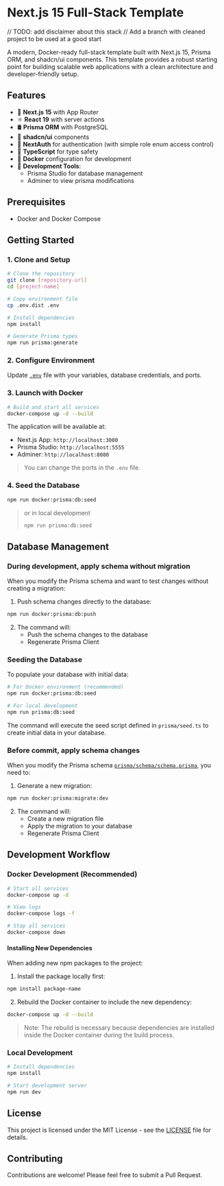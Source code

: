 # Next.js 15 Full-Stack Template

// TODO: add disclaimer about this stack
// Add a branch with cleaned project to be used at a good start

A modern, Docker-ready full-stack template built with Next.js 15, Prisma ORM, and shadcn/ui components. This template provides a robust starting point for building scalable web applications with a clean architecture and developer-friendly setup.

## Features

- 🚀 **Next.js 15** with App Router
- ⚛️ **React 19** with server actions
- 🛢️ **Prisma ORM** with PostgreSQL
- 🎨 **shadcn/ui** components
- 🔐 **NextAuth** for authentication (with simple role enum access control)
- 🎯 **TypeScript** for type safety
- 🐳 **Docker** configuration for development
- 🔧 **Development Tools**:
  - Prisma Studio for database management
  - Adminer to view prisma modifications

## Prerequisites

- Docker and Docker Compose

## Getting Started

### 1. Clone and Setup

```bash
# Clone the repository
git clone [repository-url]
cd [project-name]

# Copy environment file
cp .env.dist .env

# Install dependencies
npm install

# Generate Prisma types
npm run prisma:generate
```

### 2. Configure Environment

Update [`.env`](.env) file with your variables, database credentials, and ports.

### 3. Launch with Docker

```bash
# Build and start all services
docker-compose up -d --build
```

The application will be available at:
- Next.js App: `http://localhost:3000`
- Prisma Studio: `http://localhost:5555`
- Adminer: `http://localhost:8080`

> You can change the ports in the `.env` file.

### 4. Seed the Database

```bash
npm run docker:prisma:db:seed
```
> or in local development
> ```bash
> npm run prisma:db:seed
> ```

## Database Management

### During development, apply schema without migration

When you modify the Prisma schema and want to test changes without creating a migration:

1. Push schema changes directly to the database:
```bash
npm run docker:prisma:db:push
```

2. The command will:
   - Push the schema changes to the database
   - Regenerate Prisma Client

### Seeding the Database

To populate your database with initial data:

```bash
# For Docker environment (recommended)
npm run docker:prisma:db:seed

# For local development
npm run prisma:db:seed
```

The command will execute the seed script defined in `prisma/seed.ts` to create initial data in your database.

### Before commit, apply schema changes
When you modify the Prisma schema [`prisma/schema/schema.prisma`](prisma/schema/schema.prisma), you need to:

1. Generate a new migration:
```bash
npm run docker:prisma:migrate:dev
```

2. The command will:
   - Create a new migration file
   - Apply the migration to your database
   - Regenerate Prisma Client

## Development Workflow

### Docker Development (Recommended)
```bash
# Start all services
docker-compose up -d

# View logs
docker-compose logs -f

# Stop all services
docker-compose down
```

#### Installing New Dependencies

When adding new npm packages to the project:

1. Install the package locally first:
```bash
npm install package-name
```

2. Rebuild the Docker container to include the new dependency:
```bash
docker-compose up -d --build
```

> Note: The rebuild is necessary because dependencies are installed inside the Docker container during the build process.

### Local Development
```bash
# Install dependencies
npm install

# Start development server
npm run dev
```

## License

This project is licensed under the MIT License - see the [LICENSE](LICENSE) file for details.

## Contributing

Contributions are welcome! Please feel free to submit a Pull Request.